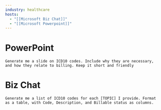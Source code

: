 ```yaml
---
industry: healthcare
hosts:
  - "[[Microsoft Biz Chat]]"
  - "[[Microsoft Powerpoint]]"
---
```


# PowerPoint

``` prompt
Generate me a slide on ICD10 codes. Include why they are necessary, and how they relate to billing. Keep it short and friendly
```

# Biz Chat

``` prompt
Generate me a list of ICD10 codes for each [TOPIC] I provide. Format as a table, with Code, Description, and Billable status as columns.
```